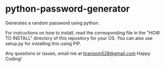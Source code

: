 # python-password-generator
Generates a random password using python.

For instructions on how to install, read the corresponding file in the "HOW TO INSTALL" directory of this repository for your OS.
You can also use setup.py for installing this using PiP.

Any questions or issues, email me at hransom528@gmail.com
Happy Coding!
